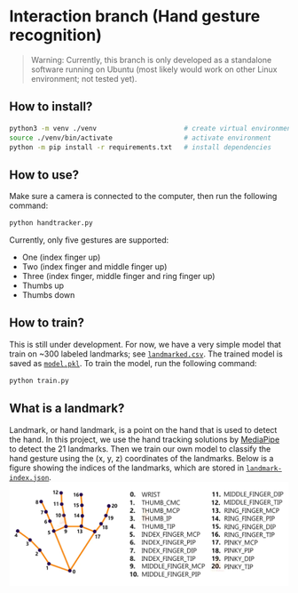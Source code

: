 # Interaction branch (Hand gesture recognition)

> Warning: Currently, this branch is only developed as a standalone software running on Ubuntu (most likely would work on other Linux environment; not tested yet).

## How to install?
```bash
python3 -m venv ./venv                      # create virtual environment
source ./venv/bin/activate                  # activate environment
python -m pip install -r requirements.txt   # install dependencies
```

## How to use?
Make sure a camera is connected to the computer, then run the following command:
```bash
python handtracker.py
```
Currently, only five gestures are supported:
- One (index finger up)
- Two (index finger and middle finger up)
- Three (index finger, middle finger and ring finger up)
- Thumbs up
- Thumbs down

## How to train?
This is still under development. For now, we have a very simple model that train on ~300 labeled landmarks; see [`landmarked.csv`](data/landmarked.csv). The trained model is saved as [`model.pkl`](model.pkl). To train the model, run the following command:
```bash
python train.py
```

## What is a landmark?
Landmark, or hand landmark, is a point on the hand that is used to detect the hand. In this project, we use the hand tracking solutions by [MediaPipe](https://google.github.io/mediapipe/solutions/hands) to detect the 21 landmarks. Then we train our own model to classify the hand gesture using the (x, y, z) coordinates of the landmarks. Below is a figure showing the indices of the landmarks, which are stored in [`landmark-index.json`](landmark-index.json).
![Landmarks](hand-landmarks.png)
